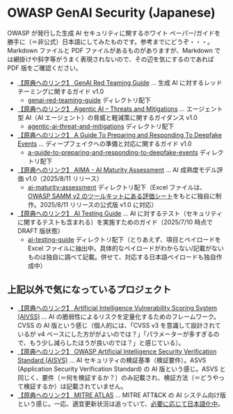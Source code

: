 # OWASP GenAI Security (Japanese)

OWASP が発行した生成 AI セキュリティに関するホワイト ペーパー/ガイドを勝手に（＝非公式）日本語にしてみたものです。参考までにどうぞ・・・。Markdown ファイルと PDF ファイルがあるものがありますが、Markdown では網掛けや斜字等がうまく表現されないので、その辺を気にするのであれば PDF 版をご確認ください。

- [【原典へのリンク】 GenAI Red Teaming Guide](https://genai.owasp.org/resource/genai-red-teaming-guide/) ... 生成 AI に対するレッド チーミングに関するガイド v1.0
  - [genai-red-teaming-guide](https://github.com/dsk-imgw/owasp-genai-security-ja/tree/main/genai-red-teaming-guide) ディレクトリ配下
- [【原典へのリンク】 Agentic AI – Threats and Mitigations](https://genai.owasp.org/resource/agentic-ai-threats-and-mitigations/) ... エージェント型 AI（AI エージェント）の脅威と軽減策に関するガイダンス v1.0
  - [agentic-ai-threat-and-mitigations](https://github.com/dsk-imgw/owasp-genai-security-ja/tree/main/agentic-ai-threat-and-mitigations) ディレクトリ配下
- [【原典へのリンク】 A Guide To Preparing and Responding To Deepfake Events](https://genai.owasp.org/resource/guide-for-preparing-and-responding-to-deepfake-events/) ... ディープフェイクへの準備と対応に関するガイド v1.0
  - [a-guide-to-preparing-and-responding-to-deepfake-events](https://github.com/dsk-imgw/owasp-genai-security-ja/tree/main/a-guide-to-preparing-and-responding-to-deepfake-events) ディレクトリ配下
- [【原典へのリンク】 AIMA - AI Maturity Assessment](https://github.com/OWASP/www-project-ai-maturity-assessment) ... AI 成熟度モデル評価 v1.0（2025/8/11 リリース）
  - [ai-maturity-assessment](https://github.com/dsk-imgw/owasp-genai-security-ja/tree/main/ai-maturity-assessment) ディレクトリ配下（Excel ファイルは、[OWASP SAMM v2 のツールキットにある評価シート](https://github.com/OWASP/samm/blob/master/Supporting%20Resources/v2.0/toolbox/SAMM_Assessment_Toolbox_v2.0.xlsx)をもとに独自に制作。2025/8/11 リリースの公式版 v1.0 に対応）
- [【原典へのリンク】 AI Testing Guide](https://github.com/OWASP/www-project-ai-testing-guide) ... AI に対するテスト（セキュリティに関するテストも含まれる）を実施すためのガイド（2025/7/10 時点で DRAFT 版状態）
  - [ai-testing-guide](https://github.com/dsk-imgw/owasp-genai-security-ja/tree/main/ai-testing-guide) ディレクトリ配下（とりあえず、項目とペイロードを Excel ファイルに抽出中。具体的なペイロードがわからない/記載がないものは独自に調べて記載。併せて、対応する日本語ペイロードも独自作成中）

## 上記以外で気になっているプロジェクト

- [【原典へのリンク】 Artificial Intelligence Vulnerability Scoring System (AIVSS)](https://github.com/OWASP/www-project-artificial-intelligence-vulnerability-scoring-system) ... AI の脆弱性によるリスクを定量化するためのフレームワーク。CVSS の AI 版という感じ（個人的には、「CVSS v3 を意識して設計されているが v4 ベースにした方ががよいのでは？」「パラメーターが多すぎるので、もう少し減らしたほうが良いのでは？」と感じている）。
- [【原典へのリンク】 OWASP Artificial Intelligence Security Verification Standard (AISVS)](https://github.com/OWASP/AISVS) ... AI セキュリティの検証基準（検証要件）。ASVS (Application Security Verification Standard) の AI 版という感じ。ASVS と同じく、要件（＝何を検証するか？）のみ記載され、検証方法（＝どうやって検証するか）は記載されていません。
- [【原典へのリンク】 MITRE ATLAS](https://atlas.mitre.org/) ... MITRE ATT&CK の AI システム向け版という感じ。一応、適宜更新状況は追っていて、[必要に応じて日本語化中](https://github.com/dsk-imgw/mitre-atlas-ja)。

